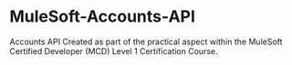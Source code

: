# MuleSoft-Accounts-API

Accounts API Created as part of the practical aspect within the MuleSoft Certified Developer (MCD) Level 1 Certification Course.
